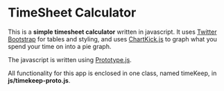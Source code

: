 # TimeSheet Calculator
This is a **simple timesheet calculator** written in javascript. It uses [Twitter Bootstrap](twitter.github.io/bootstrap/) for tables and styling, and uses [ChartKick.js](https://github.com/ankane/chartkick.js) to graph what you spend your time on into a pie graph.

The javascript is written using [Prototype.js](prototypejs.org).

All functionality for this app is enclosed in one class, named timeKeep, in **js/timekeep-proto.js**.